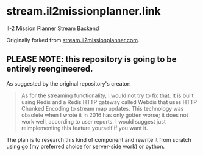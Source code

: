 # stream.il2missionplanner.link
Il-2 Mission Planner Stream Backend

Originally forked from [stream.il2missionplanner.com](https://github.com/roccobarbi/stream.il2missionplanner.com).

## PLEASE NOTE: this repository is going to be entirely reengineered.

As suggested by the original repository's creator:

> As for the streaming functionality, I would not try to fix that. It is built using Redis and a Redis HTTP gateway called Webdis that uses HTTP Chunked Encoding to stream map updates. This technology was obsolete when I wrote it in 2016 has only gotten worse; it does not work well, according to user reports. I would suggest just reimplementing this feature yourself if you want it.

The plan is to research this kind of component and rewrite it from scratch using go (my preferred choice for server-side work) or python.